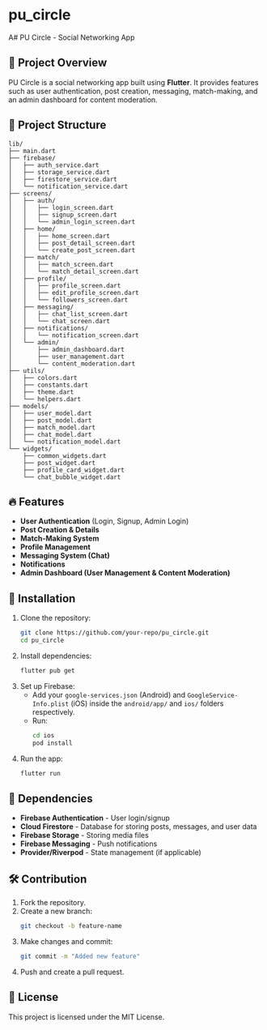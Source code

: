# pu_circle

A# PU Circle - Social Networking App

## 📌 Project Overview
PU Circle is a social networking app built using **Flutter**. It provides features such as user authentication, post creation, messaging, match-making, and an admin dashboard for content moderation.

## 📂 Project Structure

```
lib/
├── main.dart
├── firebase/
│   ├── auth_service.dart
│   ├── storage_service.dart
│   ├── firestore_service.dart
│   └── notification_service.dart
├── screens/
│   ├── auth/
│   │   ├── login_screen.dart
│   │   ├── signup_screen.dart
│   │   └── admin_login_screen.dart
│   ├── home/
│   │   ├── home_screen.dart
│   │   ├── post_detail_screen.dart
│   │   └── create_post_screen.dart
│   ├── match/
│   │   ├── match_screen.dart
│   │   └── match_detail_screen.dart
│   ├── profile/
│   │   ├── profile_screen.dart
│   │   ├── edit_profile_screen.dart
│   │   └── followers_screen.dart
│   ├── messaging/
│   │   ├── chat_list_screen.dart
│   │   └── chat_screen.dart
│   ├── notifications/
│   │   └── notification_screen.dart
│   └── admin/
│       ├── admin_dashboard.dart
│       ├── user_management.dart
│       └── content_moderation.dart
├── utils/
│   ├── colors.dart
│   ├── constants.dart
│   ├── theme.dart
│   └── helpers.dart
├── models/
│   ├── user_model.dart
│   ├── post_model.dart
│   ├── match_model.dart
│   ├── chat_model.dart
│   └── notification_model.dart
└── widgets/
    ├── common_widgets.dart
    ├── post_widget.dart
    ├── profile_card_widget.dart
    └── chat_bubble_widget.dart
```

## 🔥 Features
- **User Authentication** (Login, Signup, Admin Login)
- **Post Creation & Details**
- **Match-Making System**
- **Profile Management**
- **Messaging System (Chat)**
- **Notifications**
- **Admin Dashboard (User Management & Content Moderation)**

## 🚀 Installation
1. Clone the repository:
   ```sh
   git clone https://github.com/your-repo/pu_circle.git
   cd pu_circle
   ```
2. Install dependencies:
   ```sh
   flutter pub get
   ```
3. Set up Firebase:
    - Add your `google-services.json` (Android) and `GoogleService-Info.plist` (iOS) inside the `android/app/` and `ios/` folders respectively.
    - Run:
      ```sh
      cd ios
      pod install
      ```
4. Run the app:
   ```sh
   flutter run
   ```

## 📜 Dependencies
- **Firebase Authentication** - User login/signup
- **Cloud Firestore** - Database for storing posts, messages, and user data
- **Firebase Storage** - Storing media files
- **Firebase Messaging** - Push notifications
- **Provider/Riverpod** - State management (if applicable)

## 🛠 Contribution
1. Fork the repository.
2. Create a new branch:
   ```sh
   git checkout -b feature-name
   ```
3. Make changes and commit:
   ```sh
   git commit -m "Added new feature"
   ```
4. Push and create a pull request.

## 📄 License
This project is licensed under the MIT License.
